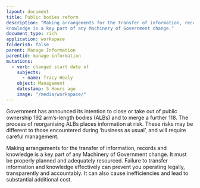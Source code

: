 ```yaml
---
layout: document
title: Public bodies reform
description: "Making arrangements for the transfer of information, records and
knowledge is a key part of any Machinery of Government change."
document_type: rich
application: workspace
folderish: false
parent: Manage Information
parentid: manage-information
mutations:
  - verb: changed start date of
    subjects:
      - name: Tracy Healy
    object: Management
    datestamp: 5 Hours ago
    image: "/media/workspace/"
---
```


Government has announced its intention to close or take out of public ownership
192 arm’s-length bodies (ALBs) and to merge a further 118. The process of
reorganising ALBs places information at risk. These risks may be different to
those encountered during ‘business as usual’, and will require careful
management.

Making arrangements for the transfer of information, records and knowledge is a
key part of any Machinery of Government change. It must be properly planned and
adequately resourced. Failure to transfer information and knowledge effectively
can prevent you operating legally, transparently and accountably. It can also
cause inefficiencies and lead to substantial additional cost.
